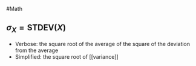 #Math 
## $\displaystyle \sigma_{X}=\text{STDEV}(X)$
* Verbose: the square root of the average of the square of the deviation from the average
* Simplified: the square root of [[variance]]